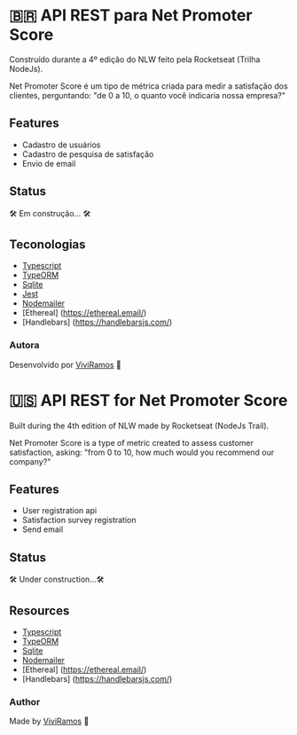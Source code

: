 # 🇧🇷 API REST para Net Promoter Score

Construído durante a 4º edição do NLW feito pela Rocketseat (Trilha NodeJs).

Net Promoter Score é um tipo de métrica criada para medir a satisfação dos clientes, perguntando: "de 0 a 10, o quanto você indicaria nossa empresa?"

## Features

- Cadastro de usuários
- Cadastro de pesquisa de satisfação
- Envio de email

## Status

🛠️ Em construção... 🛠️

## Teconologias

- [Typescript](https://www.typescriptlang.org/)
- [TypeORM](https://typeorm.io/#/)
- [Sqlite](https://www.sqlite.org/index.html)
- [Jest](https://jestjs.io/)
- [Nodemailer](https://nodemailer.com/about/)
- [Ethereal] (https://ethereal.email/)
- [Handlebars] (https://handlebarsjs.com/)

### Autora

Desenvolvido por [ViviRamos](https://www.linkedin.com/in/viviane-ramos-luz/) 💜

# 🇺🇸 API REST for Net Promoter Score

Built during the 4th edition of NLW made by Rocketseat (NodeJs Trail).

Net Promoter Score is a type of metric created to assess customer satisfaction, asking: "from 0 to 10, how much would you recommend our company?"

## Features

- User registration api
- Satisfaction survey registration
- Send email

## Status

🛠️ Under construction...🛠️

## Resources

- [Typescript](https://www.typescriptlang.org/)
- [TypeORM](https://typeorm.io/#/)
- [Sqlite](https://www.sqlite.org/index.html)
- [Nodemailer](https://nodemailer.com/about/)
- [Ethereal] (https://ethereal.email/)
- [Handlebars] (https://handlebarsjs.com/)

### Author

Made by [ViviRamos](https://www.linkedin.com/in/viviane-ramos-luz/) 💜

